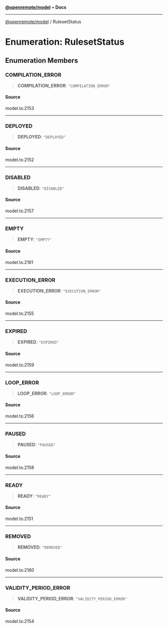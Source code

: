 [**@openremote/model**](../README.md) • **Docs**

***

[@openremote/model](../globals.md) / RulesetStatus

# Enumeration: RulesetStatus

## Enumeration Members

### COMPILATION\_ERROR

> **COMPILATION\_ERROR**: `"COMPILATION_ERROR"`

#### Source

model.ts:2153

***

### DEPLOYED

> **DEPLOYED**: `"DEPLOYED"`

#### Source

model.ts:2152

***

### DISABLED

> **DISABLED**: `"DISABLED"`

#### Source

model.ts:2157

***

### EMPTY

> **EMPTY**: `"EMPTY"`

#### Source

model.ts:2161

***

### EXECUTION\_ERROR

> **EXECUTION\_ERROR**: `"EXECUTION_ERROR"`

#### Source

model.ts:2155

***

### EXPIRED

> **EXPIRED**: `"EXPIRED"`

#### Source

model.ts:2159

***

### LOOP\_ERROR

> **LOOP\_ERROR**: `"LOOP_ERROR"`

#### Source

model.ts:2156

***

### PAUSED

> **PAUSED**: `"PAUSED"`

#### Source

model.ts:2158

***

### READY

> **READY**: `"READY"`

#### Source

model.ts:2151

***

### REMOVED

> **REMOVED**: `"REMOVED"`

#### Source

model.ts:2160

***

### VALIDITY\_PERIOD\_ERROR

> **VALIDITY\_PERIOD\_ERROR**: `"VALIDITY_PERIOD_ERROR"`

#### Source

model.ts:2154
